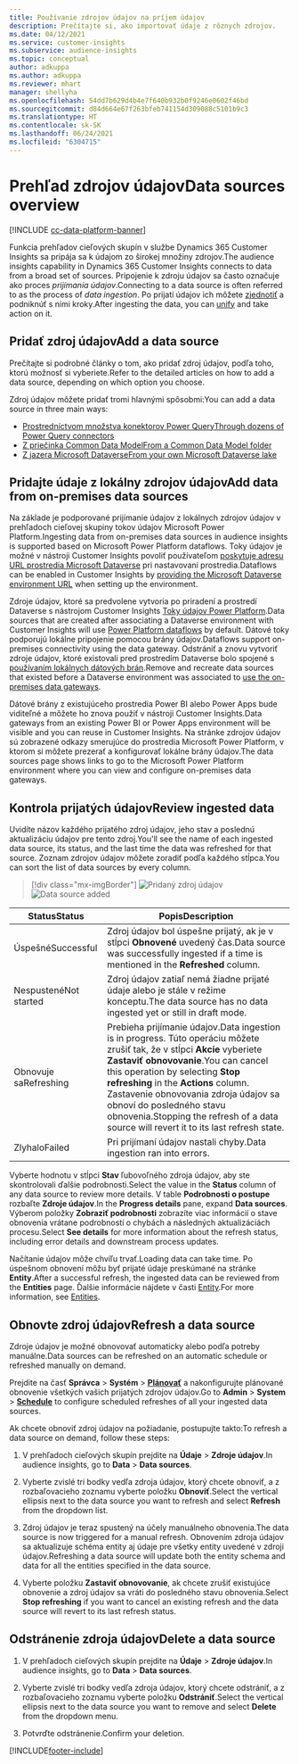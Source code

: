 ```yaml
---
title: Používanie zdrojov údajov na príjem údajov
description: Prečítajte si, ako importovať údaje z rôznych zdrojov.
ms.date: 04/12/2021
ms.service: customer-insights
ms.subservice: audience-insights
ms.topic: conceptual
author: adkuppa
ms.author: adkuppa
ms.reviewer: mhart
manager: shellyha
ms.openlocfilehash: 54dd7b629d4b4e7f640b932b0f9246e0602f46bd
ms.sourcegitcommit: d84d664e67f263bfeb741154d309088c5101b9c3
ms.translationtype: HT
ms.contentlocale: sk-SK
ms.lasthandoff: 06/24/2021
ms.locfileid: "6304715"
---
```

# <a name="data-sources-overview"></a><span data-ttu-id="c0a83-103">Prehľad zdrojov údajov</span><span class="sxs-lookup"><span data-stu-id="c0a83-103">Data sources overview</span></span>

[!INCLUDE [cc-data-platform-banner](../includes/cc-data-platform-banner.md)]

<span data-ttu-id="c0a83-104">Funkcia prehľadov cieľových skupín v službe Dynamics 365 Customer Insights sa pripája sa k údajom zo širokej množiny zdrojov.</span><span class="sxs-lookup"><span data-stu-id="c0a83-104">The audience insights capability in Dynamics 365 Customer Insights connects to data from a broad set of sources.</span></span> <span data-ttu-id="c0a83-105">Pripojenie k zdroju údajov sa často označuje ako proces *prijímania údajov*.</span><span class="sxs-lookup"><span data-stu-id="c0a83-105">Connecting to a data source is often referred to as the process of *data ingestion*.</span></span> <span data-ttu-id="c0a83-106">Po prijatí údajov ich môžete [zjednotiť](data-unification.md) a podniknúť s nimi kroky.</span><span class="sxs-lookup"><span data-stu-id="c0a83-106">After ingesting the data, you can [unify](data-unification.md) and take action on it.</span></span>

## <a name="add-a-data-source"></a><span data-ttu-id="c0a83-107">Pridať zdroj údajov</span><span class="sxs-lookup"><span data-stu-id="c0a83-107">Add a data source</span></span>

<span data-ttu-id="c0a83-108">Prečítajte si podrobné články o tom, ako pridať zdroj údajov, podľa toho, ktorú možnosť si vyberiete.</span><span class="sxs-lookup"><span data-stu-id="c0a83-108">Refer to the detailed articles on how to add a data source, depending on which option you choose.</span></span>

<span data-ttu-id="c0a83-109">Zdroj údajov môžete pridať tromi hlavnými spôsobmi:</span><span class="sxs-lookup"><span data-stu-id="c0a83-109">You can add a data source in three main ways:</span></span>

- [<span data-ttu-id="c0a83-110">Prostredníctvom množstva konektorov Power Query</span><span class="sxs-lookup"><span data-stu-id="c0a83-110">Through dozens of Power Query connectors</span></span>](connect-power-query.md)
- [<span data-ttu-id="c0a83-111">Z priečinka Common Data Model</span><span class="sxs-lookup"><span data-stu-id="c0a83-111">From a Common Data Model folder</span></span>](connect-common-data-model.md)
- [<span data-ttu-id="c0a83-112">Z jazera Microsoft Dataverse</span><span class="sxs-lookup"><span data-stu-id="c0a83-112">From your own Microsoft Dataverse lake</span></span>](connect-common-data-service-lake.md)

## <a name="add-data-from-on-premises-data-sources"></a><span data-ttu-id="c0a83-113">Pridajte údaje z lokálny zdrojov údajov</span><span class="sxs-lookup"><span data-stu-id="c0a83-113">Add data from on-premises data sources</span></span>

<span data-ttu-id="c0a83-114">Na základe je podporované prijímanie údajov z lokálnych zdrojov údajov v prehľadoch cieľovej skupiny tokov údajov Microsoft Power Platform.</span><span class="sxs-lookup"><span data-stu-id="c0a83-114">Ingesting data from on-premises data sources in audience insights is supported based on Microsoft Power Platform dataflows.</span></span> <span data-ttu-id="c0a83-115">Toky údajov je možné v nástroji Customer Insights povoliť používateľom [poskytuje adresu URL prostredia Microsoft Dataverse](manage-environments.md#create-an-environment-in-an-existing-organization) pri nastavovaní prostredia.</span><span class="sxs-lookup"><span data-stu-id="c0a83-115">Dataflows can be enabled in Customer Insights by [providing the Microsoft Dataverse environment URL](manage-environments.md#create-an-environment-in-an-existing-organization) when setting up the environment.</span></span>

<span data-ttu-id="c0a83-116">Zdroje údajov, ktoré sa predvolene vytvoria po priradení a prostredí Dataverse s nástrojom Customer Insights [Toky údajov Power Platform](/power-query/dataflows/overview-dataflows-across-power-platform-dynamics-365).</span><span class="sxs-lookup"><span data-stu-id="c0a83-116">Data sources that are created after associating a Dataverse environment with Customer Insights will use [Power Platform dataflows](/power-query/dataflows/overview-dataflows-across-power-platform-dynamics-365) by default.</span></span> <span data-ttu-id="c0a83-117">Dátové toky podporujú lokálne pripojenie pomocou brány údajov.</span><span class="sxs-lookup"><span data-stu-id="c0a83-117">Dataflows support on-premises connectivity using the data gateway.</span></span> <span data-ttu-id="c0a83-118">Odstrániť a znovu vytvoriť zdroje údajov, ktoré existovali pred prostredím Dataverse bolo spojené s [používaním lokálnych dátových brán](/data-integration/gateway/service-gateway-app.md).</span><span class="sxs-lookup"><span data-stu-id="c0a83-118">Remove and recreate data sources that existed before a Dataverse environment was associated to [use the on-premises data gateways](/data-integration/gateway/service-gateway-app.md).</span></span>

<span data-ttu-id="c0a83-119">Dátové brány z existujúceho prostredia Power BI alebo Power Apps bude viditeľné a môžete ho znova použiť v nástroji Customer Insights.</span><span class="sxs-lookup"><span data-stu-id="c0a83-119">Data gateways from an existing Power BI or Power Apps environment will be visible and you can reuse in Customer Insights.</span></span> <span data-ttu-id="c0a83-120">Na stránke zdrojov údajov sú zobrazené odkazy smerujúce do prostredia Microsoft Power Platform, v ktorom si môžete prezerať a konfigurovať lokálne brány údajov.</span><span class="sxs-lookup"><span data-stu-id="c0a83-120">The data sources page shows links to go to the Microsoft Power Platform environment where you can view and configure on-premises data gateways.</span></span>

## <a name="review-ingested-data"></a><span data-ttu-id="c0a83-121">Kontrola prijatých údajov</span><span class="sxs-lookup"><span data-stu-id="c0a83-121">Review ingested data</span></span>

<span data-ttu-id="c0a83-122">Uvidíte názov každého prijatého zdroj údajov, jeho stav a poslednú aktualizáciu údajov pre tento zdroj.</span><span class="sxs-lookup"><span data-stu-id="c0a83-122">You'll see the name of each ingested data source, its status, and the last time the data was refreshed for that source.</span></span> <span data-ttu-id="c0a83-123">Zoznam zdrojov údajov môžete zoradiť podľa každého stĺpca.</span><span class="sxs-lookup"><span data-stu-id="c0a83-123">You can sort the list of data sources by every column.</span></span>

> [!div class="mx-imgBorder"]
> <span data-ttu-id="c0a83-124">![Pridaný zdroj údajov](media/configure-data-datasource-added.png "Pridaný zdroj údajov")</span><span class="sxs-lookup"><span data-stu-id="c0a83-124">![Data source added](media/configure-data-datasource-added.png "Data source added")</span></span>

|<span data-ttu-id="c0a83-125">Status</span><span class="sxs-lookup"><span data-stu-id="c0a83-125">Status</span></span>  |<span data-ttu-id="c0a83-126">Popis</span><span class="sxs-lookup"><span data-stu-id="c0a83-126">Description</span></span>  |
|---------|---------|
|<span data-ttu-id="c0a83-127">Úspešné</span><span class="sxs-lookup"><span data-stu-id="c0a83-127">Successful</span></span>   |<span data-ttu-id="c0a83-128">Zdroj údajov bol úspešne prijatý, ak je v stĺpci **Obnovené** uvedený čas.</span><span class="sxs-lookup"><span data-stu-id="c0a83-128">Data source was successfully ingested if a time is mentioned in the **Refreshed** column.</span></span>
|<span data-ttu-id="c0a83-129">Nespustené</span><span class="sxs-lookup"><span data-stu-id="c0a83-129">Not started</span></span>   |<span data-ttu-id="c0a83-130">Zdroj údajov zatiaľ nemá žiadne prijaté údaje alebo je stále v režime konceptu.</span><span class="sxs-lookup"><span data-stu-id="c0a83-130">The data source has no data ingested yet or still in draft mode.</span></span>         |
|<span data-ttu-id="c0a83-131">Obnovuje sa</span><span class="sxs-lookup"><span data-stu-id="c0a83-131">Refreshing</span></span>    |<span data-ttu-id="c0a83-132">Prebieha prijímanie údajov.</span><span class="sxs-lookup"><span data-stu-id="c0a83-132">Data ingestion is in progress.</span></span> <span data-ttu-id="c0a83-133">Túto operáciu môžete zrušiť tak, že v stĺpci **Akcie** vyberiete **Zastaviť obnovovanie**.</span><span class="sxs-lookup"><span data-stu-id="c0a83-133">You can cancel this operation by selecting **Stop refreshing** in the **Actions** column.</span></span> <span data-ttu-id="c0a83-134">Zastavenie obnovovania zdroja údajov sa obnoví do posledného stavu obnovenia.</span><span class="sxs-lookup"><span data-stu-id="c0a83-134">Stopping the refresh of a data source will revert it to its last refresh state.</span></span>       |
|<span data-ttu-id="c0a83-135">Zlyhalo</span><span class="sxs-lookup"><span data-stu-id="c0a83-135">Failed</span></span>     |<span data-ttu-id="c0a83-136">Pri prijímaní údajov nastali chyby.</span><span class="sxs-lookup"><span data-stu-id="c0a83-136">Data ingestion ran into errors.</span></span>         |

<span data-ttu-id="c0a83-137">Vyberte hodnotu v stĺpci **Stav** ľubovoľného zdroja údajov, aby ste skontrolovali ďalšie podrobnosti.</span><span class="sxs-lookup"><span data-stu-id="c0a83-137">Select the value in the **Status** column of any data source to review more details.</span></span> <span data-ttu-id="c0a83-138">V table **Podrobnosti o postupe** rozbaľte **Zdroje údajov**.</span><span class="sxs-lookup"><span data-stu-id="c0a83-138">In the **Progress details** pane, expand **Data sources**.</span></span> <span data-ttu-id="c0a83-139">Výberom položky **Zobraziť podrobnosti** zobrazíte viac informácií o stave obnovenia vrátane podrobností o chybách a následných aktualizáciách procesu.</span><span class="sxs-lookup"><span data-stu-id="c0a83-139">Select **See details** for more information about the refresh status, including error details and downstream process updates.</span></span>

<span data-ttu-id="c0a83-140">Načítanie údajov môže chvíľu trvať.</span><span class="sxs-lookup"><span data-stu-id="c0a83-140">Loading data can take time.</span></span> <span data-ttu-id="c0a83-141">Po úspešnom obnovení môžu byť prijaté údaje preskúmané na stránke **Entity**.</span><span class="sxs-lookup"><span data-stu-id="c0a83-141">After a successful refresh, the ingested data can be reviewed from the **Entities** page.</span></span> <span data-ttu-id="c0a83-142">Ďalšie informácie nájdete v časti [Entity](entities.md).</span><span class="sxs-lookup"><span data-stu-id="c0a83-142">For more information, see [Entities](entities.md).</span></span>

## <a name="refresh-a-data-source"></a><span data-ttu-id="c0a83-143">Obnovte zdroj údajov</span><span class="sxs-lookup"><span data-stu-id="c0a83-143">Refresh a data source</span></span>

<span data-ttu-id="c0a83-144">Zdroje údajov je možné obnovovať automaticky alebo podľa potreby manuálne.</span><span class="sxs-lookup"><span data-stu-id="c0a83-144">Data sources can be refreshed on an automatic schedule or refreshed manually on demand.</span></span> 

<span data-ttu-id="c0a83-145">Prejdite na časť **Správca** > **Systém** > [**Plánovať**](system.md#schedule-tab) a nakonfigurujte plánované obnovenie všetkých vašich prijatých zdrojov údajov.</span><span class="sxs-lookup"><span data-stu-id="c0a83-145">Go to **Admin** > **System** > [**Schedule**](system.md#schedule-tab) to configure scheduled refreshes of all your ingested data sources.</span></span>

<span data-ttu-id="c0a83-146">Ak chcete obnoviť zdroj údajov na požiadanie, postupujte takto:</span><span class="sxs-lookup"><span data-stu-id="c0a83-146">To refresh a data source on demand, follow these steps:</span></span>

1. <span data-ttu-id="c0a83-147">V prehľadoch cieľových skupín prejdite na **Údaje** > **Zdroje údajov**.</span><span class="sxs-lookup"><span data-stu-id="c0a83-147">In audience insights, go to **Data** > **Data sources**.</span></span>

2. <span data-ttu-id="c0a83-148">Vyberte zvislé tri bodky vedľa zdroja údajov, ktorý chcete obnoviť, a z rozbaľovacieho zoznamu vyberte položku **Obnoviť**.</span><span class="sxs-lookup"><span data-stu-id="c0a83-148">Select the vertical ellipsis next to the data source you want to refresh and select **Refresh** from the dropdown list.</span></span>

3. <span data-ttu-id="c0a83-149">Zdroj údajov je teraz spustený na účely manuálneho obnovenia.</span><span class="sxs-lookup"><span data-stu-id="c0a83-149">The data source is now triggered for a manual refresh.</span></span> <span data-ttu-id="c0a83-150">Obnovením zdroja údajov sa aktualizuje schéma entity aj údaje pre všetky entity uvedené v zdroji údajov.</span><span class="sxs-lookup"><span data-stu-id="c0a83-150">Refreshing a data source will update both the entity schema and data for all the entities specified in the data source.</span></span>

4. <span data-ttu-id="c0a83-151">Vyberte položku **Zastaviť obnovovanie**, ak chcete zrušiť existujúce obnovenie a zdroj údajov sa vráti do posledného stavu obnovenia.</span><span class="sxs-lookup"><span data-stu-id="c0a83-151">Select **Stop refreshing** if you want to cancel an existing refresh and the data source will revert to its last refresh status.</span></span>

## <a name="delete-a-data-source"></a><span data-ttu-id="c0a83-152">Odstránenie zdroja údajov</span><span class="sxs-lookup"><span data-stu-id="c0a83-152">Delete a data source</span></span>

1. <span data-ttu-id="c0a83-153">V prehľadoch cieľových skupín prejdite na **Údaje** > **Zdroje údajov**.</span><span class="sxs-lookup"><span data-stu-id="c0a83-153">In audience insights, go to **Data** > **Data sources**.</span></span>

2. <span data-ttu-id="c0a83-154">Vyberte zvislé tri bodky vedľa zdroja údajov, ktorý chcete odstrániť, a z rozbaľovacieho zoznamu vyberte položku **Odstrániť**.</span><span class="sxs-lookup"><span data-stu-id="c0a83-154">Select the vertical ellipsis next to the data source you want to remove and select **Delete** from the dropdown menu.</span></span>

3. <span data-ttu-id="c0a83-155">Potvrďte odstránenie.</span><span class="sxs-lookup"><span data-stu-id="c0a83-155">Confirm your deletion.</span></span>


[!INCLUDE[footer-include](../includes/footer-banner.md)]
